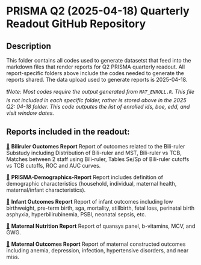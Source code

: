 
# PRISMA Q2 (2025-04-18) Quarterly Readout GitHub Repository

## Description

This folder contains all codes used to generate datasetst that feed into the markdown files that render reports for Q2 PRISMA quarterly readout. All report-specific folders above include the codes needed to generate the reports shared. The data upload used to generate reports is 2025-04-18.

❗*Note: Most codes require the output generated from `MAT_ENROLL.R`. This file is not included in each specific folder, rather is stored above in the 2025 Q2: 04-18 folder. This code outputes the list of enrolled ids, boe, edd, and visit window dates.* 

## Reports included in the readout:

[📄](https://github.com/PRiSMA-Study/PRISMA-Public/tree/main/Quarterly-Readouts/2025%20Q2%3A%2004-18/PRISMA-Biliruler-Ouctomes-Report) **Biliruler Ouctomes Report** Report of outcomes related to the Bili-ruler Substudy including Distribution of Bili-ruler and MST, Bili-ruler vs TCB, Matches between 2 staff using Bili-ruler, Tables Se/Sp of Bili-ruler cutoffs vs TCB cutoffs, ROC and AUC curves.

[📄](https://github.com/PRiSMA-Study/PRISMA-Public/tree/main/Quarterly-Readouts/2025%20Q2%3A%2004-18/PRISMA-Demographics-Report) **PRISMA-Demographics-Report** Report includes definition of demographic characteristics (household, individual, maternal health, maternal/infant characteristics).

[📄](https://github.com/PRiSMA-Study/PRISMA-Public/tree/main/Quarterly-Readouts/2025%20Q2%3A%2004-18/PRISMA-Infant-Outcomes-Report) **Infant Outcomes Report** Report of infant outcomes including low birthweight, pre-term birth, sga, mortality, stillbirth, fetal loss, perinatal birth asphyxia, hyperbilirubinemia, PSBI, neonatal sepsis, etc.

[📄](https://github.com/PRiSMA-Study/PRISMA-Public/tree/main/Quarterly-Readouts/2025%20Q2%3A%2004-18/PRISMA-Maternal-Nutrition-Report) **Maternal Nutrition Report** Report of quansys panel, b-vitamins, MCV, and GWG.

[📄](https://github.com/PRiSMA-Study/PRISMA-Public/tree/main/Quarterly-Readouts/2025%20Q2%3A%2004-18/PRISMA-Maternal-Outcomes-Report) **Maternal Outcomes Report** Report of maternal constructed outcomes including anemia, depression, infection, hypertensive disorders, and near miss.

